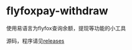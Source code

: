 # flyfoxpay-withdraw
使用易语言为flyfox查询余额，提现等功能的小工具

源码，程序请见[releases](https://github.com/liuyanxi975/flyfoxpay-withdraw/releases)
